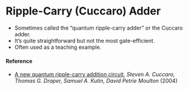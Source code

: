 # Ripple-Carry (Cuccaro) Adder

* Sometimes called the “quantum ripple-carry adder” or the Cuccaro adder.
* It’s quite straightforward but not the most gate-efficient.
* Often used as a teaching example.

#### Reference

* [A new quantum ripple-carry addition circuit](https://arxiv.org/abs/quant-ph/0410184), *Steven A. Cuccaro, Thomas G. Draper, Samuel A. Kutin, David Petrie Moulton* (2004)